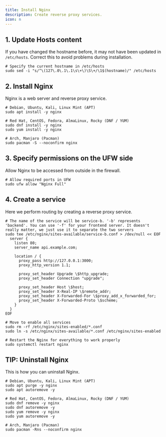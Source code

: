 ```yaml
---
title: Install Nginx
description: Create reverse proxy services.
icon: n
---
```


## 1. Update Hosts content

If you have changed the hostname before, it may not have been updated in `/etc/hosts`. Correct this to avoid problems during installation.

```shell
# Specify the current hostname in /etc/hosts
sudo sed -i "s/^\(127\.0\.1\.1\s\+\)\S\+/\1$(hostname)/" /etc/hosts
```

## 2. Install Nginx

Nginx is a web server and reverse proxy service.

```shell
# Debian, Ubuntu, Kali, Linux Mint (APT)
sudo apt install -y nginx

# Red Hat, CentOS, Fedora, AlmaLinux, Rocky (DNF / YUM)
sudo dnf install -y nginx
sudo yum install -y nginx

# Arch, Manjaro (Pacman)
sudo pacman -S --noconfirm nginx
```

## 3. Specify permissions on the UFW side

Allow Nginx to be accessed from outside in the firewall.

```shell
# Allow required ports in UFW
sudo ufw allow "Nginx Full"
```

## 4. Create a service

Here we perform routing by creating a reverse proxy service.

```shell
# The name of the service will be service-b. '-b' represents 'backend'. You can use '-f' for your frontend server. It doesn't really matter, we just use it to separate the two servers
sudo tee /etc/nginx/sites-available/service-b.conf > /dev/null << EOF
  server {
    listen 80;
    server_name api.example.com;

    location / {
      proxy_pass http://127.0.0.1:3000;
      proxy_http_version 1.1;

      proxy_set_header Upgrade \$http_upgrade;
      proxy_set_header Connection "upgrade";

      proxy_set_header Host \$host;
      proxy_set_header X-Real-IP \$remote_addr;
      proxy_set_header X-Forwarded-For \$proxy_add_x_forwarded_for;
      proxy_set_header X-Forwarded-Proto \$scheme;
    }
  }
EOF

# Move to enable all services
sudo rm -rf /etc/nginx/sites-enabled/*.conf
sudo ln -s /etc/nginx/sites-available/*.conf /etc/nginx/sites-enabled

# Restart the Nginx for everything to work properly
sudo systemctl restart nginx
```

## TIP: Uninstall Nginx

This is how you can uninstall Nginx.

```shell
# Debian, Ubuntu, Kali, Linux Mint (APT)
sudo apt purge -y nginx
sudo apt autoremove -y

# Red Hat, CentOS, Fedora, AlmaLinux, Rocky (DNF / YUM)
sudo dnf remove -y nginx
sudo dnf autoremove -y
sudo yum remove -y nginx
sudo yum autoremove -y

# Arch, Manjaro (Pacman)
sudo pacman -Rns --noconfirm nginx
```
